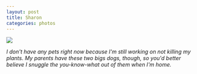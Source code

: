```yaml
---
layout: post
title: Sharon
categories: photos
---
```


![](https://40.media.tumblr.com/f9a26395b5fdbcd8487eb8e912777b90/tumblr_ns4l0nQHjM1rloozgo1_1280.jpg)

_I don't have any pets right now because I'm still working on not killing my plants. My parents have these two bigs dogs, though, so you'd better believe I snuggle the you-know-what out of them when I'm home._


